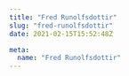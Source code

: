 ```yaml
---
title: "Fred Runolfsdottir"
slug: "fred-runolfsdottir"
date: 2021-02-15T15:52:48Z

meta:
  name: "Fred Runolfsdottir"
---
```


